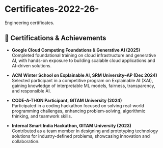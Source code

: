 # Certificates-2022-26-
Engineering certificates.


## 📜 Certifications & Achievements

- **Google Cloud Computing Foundations & Generative AI (2025)**  
  Completed foundational training on cloud infrastructure and generative AI, with hands-on exposure to building scalable cloud applications and AI-driven solutions.

- **ACM Winter School on Explainable AI, SRM University–AP (Dec 2024)**  
  Selected participant in a competitive program on Explainable AI (XAI), gaining knowledge of interpretable ML models, fairness, transparency, and responsible AI.

- **CODE-A-THON Participant, GITAM University (2024)**  
  Participated in a coding hackathon focused on solving real-world programming challenges, enhancing problem-solving, algorithmic thinking, and teamwork skills.

- **Internal Smart India Hackathon, GITAM University (2023)**  
  Contributed as a team member in designing and prototyping technology solutions for industry-defined problems, showcasing innovation and collaboration.

